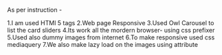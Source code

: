 As per instruction -

1.I am used HTMl 5  tags
2.Web page Responsive
3.Used Owl Carousel to list the card sliders
4.Its work all the mordern browser- using css prefixer
5.Used also dummy images from internet
6.To make responsive used css mediaquery 
7.We also make lazy load on the images using attribute
